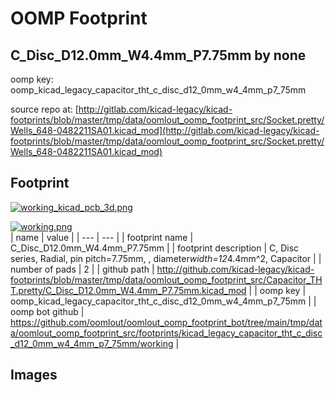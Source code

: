 # OOMP Footprint  
## C_Disc_D12.0mm_W4.4mm_P7.75mm  by none  
  
oomp key: oomp_kicad_legacy_capacitor_tht_c_disc_d12_0mm_w4_4mm_p7_75mm  
  
source repo at: [http://gitlab.com/kicad-legacy/kicad-footprints/blob/master/tmp/data/oomlout_oomp_footprint_src/Socket.pretty/Wells_648-0482211SA01.kicad_mod](http://gitlab.com/kicad-legacy/kicad-footprints/blob/master/tmp/data/oomlout_oomp_footprint_src/Socket.pretty/Wells_648-0482211SA01.kicad_mod)  
## Footprint  
  
[![working_kicad_pcb_3d.png](working_kicad_pcb_3d_600.png)](working_kicad_pcb_3d.png)  
  
[![working.png](working_600.png)](working.png)  
| name | value | 
| --- | --- | 
| footprint name | C_Disc_D12.0mm_W4.4mm_P7.75mm | 
| footprint description | C, Disc series, Radial, pin pitch=7.75mm, , diameter*width=12*4.4mm^2, Capacitor | 
| number of pads | 2 | 
| github path | http://github.com/kicad-legacy/kicad-footprints/blob/master/tmp/data/oomlout_oomp_footprint_src/Capacitor_THT.pretty/C_Disc_D12.0mm_W4.4mm_P7.75mm.kicad_mod | 
| oomp key | oomp_kicad_legacy_capacitor_tht_c_disc_d12_0mm_w4_4mm_p7_75mm | 
| oomp bot github | https://github.com/oomlout/oomlout_oomp_footprint_bot/tree/main/tmp/data/oomlout_oomp_footprint_src/footprints/kicad_legacy_capacitor_tht_c_disc_d12_0mm_w4_4mm_p7_75mm/working | 
## Images  

